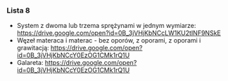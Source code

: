 ### Lista 8

- System z dwoma lub trzema sprężynami w jednym wymiarze: https://drive.google.com/open?id=0B_3jVHjKbNCcLW1KU2tINF9NSkE
- Węzeł materaca i materac - bez oporów, z oporami, z oporami i grawitacją: https://drive.google.com/open?id=0B_3jVHjKbNCcY0EzOG1CMk1rQ1U
- Galareta: https://drive.google.com/open?id=0B_3jVHjKbNCcY0EzOG1CMk1rQ1U
